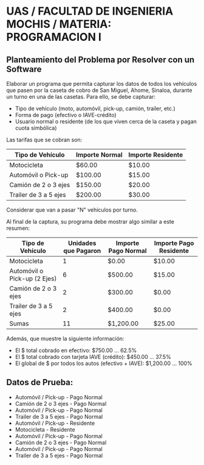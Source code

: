 # UAS / FACULTAD DE INGENIERIA MOCHIS / MATERIA: PROGRAMACION I

## Planteamiento del Problema por Resolver con un Software

Elaborar un programa que permita capturar los datos de todos los vehículos que pasen por la caseta de cobro de San Miguel, Ahome, Sinaloa, durante un turno en una de las casetas. Para ello, se debe capturar:

- Tipo de vehículo (moto, automóvil, pick-up, camión, trailer, etc.)
- Forma de pago (efectivo o IAVE-crédito)
- Usuario normal o residente (de los que viven cerca de la caseta y pagan cuota simbólica)

Las tarifas que se cobran son:

| Tipo de Vehículo        | Importe Normal | Importe Residente |
|--------------------------|----------------|-------------------|
| Motocicleta              | $60.00         | $10.00            |
| Automóvil o Pick-up      | $100.00        | $15.00            |
| Camión de 2 o 3 ejes     | $150.00        | $20.00            |
| Trailer de 3 a 5 ejes    | $200.00        | $30.00            |

Considerar que van a pasar "N" vehículos por turno.

Al final de la captura, su programa debe mostrar algo similar a este resumen:


| Tipo de Vehículo          | Unidades que Pagaron | Importe Pago Normal | Importe Pago Residente |
|---------------------------|-----------------------|---------------------|------------------------|
| Motocicleta               | 1                     | $0.00               | $10.00                 |
| Automóvil o Pick-up (2 Ejes) | 6                   | $500.00             | $15.00                 |
| Camión de 2 o 3 ejes      | 2                     | $300.00             | $0.00                  |
| Trailer de 3 a 5 ejes     | 2                     | $400.00             | $0.00                  |
| Sumas                     | 11                    | $1,200.00           | $25.00                 |

Además, que muestre la siguiente información:
- El $ total cobrado en efectivo: $750.00 ... 62.5%
- El $ total cobrado con tarjeta IAVE (crédito): $450.00 ... 37.5%
- El global de $ por todos los autos (efectivo + IAVE): $1,200.00 ... 100%


## Datos de Prueba:
- Automóvil / Pick-up - Pago Normal
- Camión de 2 o 3 ejes - Pago Normal
- Automóvil / Pick-up - Pago Normal
- Trailer de 3 a 5 ejes - Pago Normal
- Automóvil / Pick-up - Residente
- Motocicleta - Residente
- Automóvil / Pick-up - Pago Normal
- Camión de 2 o 3 ejes - Pago Normal
- Automóvil / Pick-up - Pago Normal
- Trailer de 3 a 5 ejes - Pago Normal